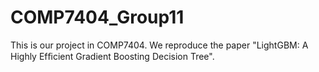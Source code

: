 # COMP7404_Group11

This is our project in COMP7404. We reproduce the paper "LightGBM: A Highly Efﬁcient Gradient Boosting Decision Tree".

